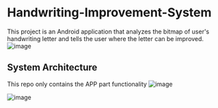 # Handwriting-Improvement-System
This project is an Android application that analyzes the bitmap of user's handwriting letter and tells the user where the letter can be improved.
![image](https://github.com/KunSheng-Liu/Handwriting-Improvement-System/assets/65661575/feadb7fa-1192-456c-97ff-99aad102201b)

## System Architecture
This repo only contains the APP part functionality
![image](https://github.com/KunSheng-Liu/Handwriting-Improvement-System/assets/65661575/e543b2ca-2fac-4627-9ecf-8bed6c875fe5)

![image](https://github.com/KunSheng-Liu/Handwriting-Improvement-System/assets/65661575/c529700e-812b-4f1e-811b-b74f80557529)
